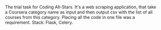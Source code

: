 The trial task for Coding All-Stars.
It's a web scraping application, that take a Coursera category name as input and then output csv with the list of all courses from this category.
Placing all the code in one file was a requirement.
Stack: Flask, Celery.
